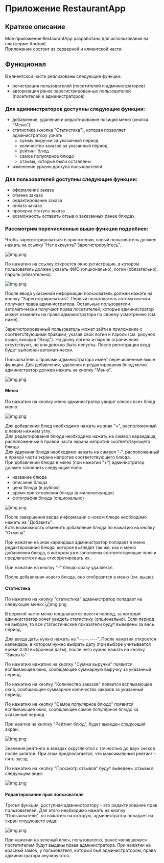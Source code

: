 # Приложение RestaurantApp
## Краткое описание
Мое приложение RestaurantApp разработано для использования на платформе Android  
Приложение состоит из серверной и клиентской части.
## Функционал
В клиентской части реализованы следующие функции:
- регистрация пользователей (посетителей и администраторов)
- авторизация ранее зарегистрированных пользователей (посетителей и администраторов)  
### Для администраторов доступны следующие функции:
- добавление, удаление и редактирование позиций меню (кнопка "Меню")
- статистика (кнопка "Статистика"), которая позволяет администратору узнать
  - сумму выручки за указанный период
  - количество заказов за указанный период
  - рейтинг блюд
  - самое популярное блюдо
  - отзывы, которые были оставлены
- изменение уровня доступа пользователей
### Для пользователей доступны следующие функции:
- оформление заказа
- отмена заказа
- редактирование заказа
- оплата заказа
- проверка статуса заказа
- возможность оставить отзыв о заказанных ранее блюдах.
### Рассмотрим перечисленные выше функции подробнее:
Чтобы зарегистрироваться в приложении, новый пользователь должен нажать на ссылку "Нет аккаунта? Зарегистрируйтесь".  

![img.png](guide/registrationLink.png)

По нажатию на ссылку откроется окно регистрации, в котором пользователь должен указать ФИО (опционально), 
логин (обязательно), пароль (обязательно).

![img.png](guide/registrationMenu.png)

После ввода указанной информации пользователь должен нажать на кнопку "Зарегистрироваться".
Первый пользователь автоматически получает права администратора.
Остальные пользователи автоматически получают права посетителей, которые администратор может изменить на права администратора
по своему усмотрению (см. ниже).

Зарегистрированный пользователь может зайти в приложение с соответствующими правами, указав свой логин и пароль (см. рисунок выше, вкладка "Вход").
На длину логина и пароля ограничения отсутствуют, но они должны быть непусты. После регистрации вход будет выполнен автоматически.

Пользователь с правами администратора имеет перечисленные выше функции.
Для добавления, удаления и редактирования блюд меню администратор должен нажать на кнопку "Меню".

![img.png](guide/adminMenu.png)

#### Меню
По нажатию на кнопку меню администратор увидит список всех блюд меню:

![img.png](guide/allDishesMenu.png)

Для добавления блюд необходимо нажать на знак "+", расположенный в левом нижнем углу.  
Для редактирования блюда необходимо нажать на символ карандаша, расположенный в правой части экрана напротив соответствующего блюда.  
Для удаления блюда необходимо нажать на символ "-", расположенный в правой части экрана напротив соответствующего блюда.  
При добавлении блюда в меню (при нажатии "+") администратор должен заполнить следующие поля:
- название блюда
- описание блюда
- цена блюда (в рублях)
- время приготовления блюда (в миллисекундах)
- фотография блюда (опционально)

![img.png](guide/addDishMenu.png)

После завершения ввода информации о новом блюде необходимо нажать на "Добавить".  
Есть возможность отменить добавление блюда по нажатию на кнопку "Отмена".

При нажатии на знак карандаша администратор попадает в меню редактирования блюда, которое выглядит так же, как и меню добавления блюда,
в котором уже заполнены соответствующие поля и предлагается лишь откорретировать их.

При нажатии на кнопку "-" блюдо сразу удаляется.

После добавления нового блюда, оно отобразится в меню (см. выше).

#### Статистика
По нажатию на кнопку "статистика" администратор попадает на следующее меню:
![img.png](guide/statisticsMenu.png)

В верхней части меню предлагается ввести период, за который администратор хочет увидеть статистику (опционально).
Если период не выбран, то все статистические показатели будут выведены за весь период.

Для ввода даты нужно нажать на "--.--.----". После нажатия откроется календарь, в котором нужно выбрать дату
(при выборе учитывается время 0:00 выбранной даты), после чего нужно нажать на кнопку "Закрыть".

По нажатию нажатию на кнопку "Сумма выручки" появится всплывающее окно, сообщающее суммарную выручку за указанный период.

По нажатию на кнопку "Количество заказов" появится всплывающее окно, сообщающее суммарное количество заказов за указанный период.

По нажатию на кнопку "Самое популярное блюдо" появится всплывающее окно, сообщающее самое популярное блюдо за указанный период.

При нажтии на кнопку "Рейтинг блюд", будет выведен следующий экран:

![img.png](guide/ratingMenu.png)

Значения рейтинга в звездах округляются с точностью до двух знаков после запятой. При этом предполагается, что максимальный рейтинг - пять звезд.

По нажатию на кнопку "Просмотр отзывов" будут выведены отзывы в следующем виде:

![img.png](guide/commentsMenu.png)

#### Редактирование прав пользователя
Третья функция, доступная администратору - это редактирование прав пользователей.
Для этого необходимо нажать на кнопку "Пользователи", по нажатию на которую, администратор попадает на экран следующего вида:

![img.png](guide/userlistMenu.png)

При нажатии на зеленый ключ, пользователю, ранее являвшемуся постетителем будут выданы права администратора.
При нажатии на красный замок, у пользователя, который был администратором, права администратора анулируются.

